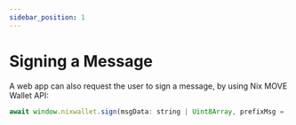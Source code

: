 ```yaml
---
sidebar_position: 1
---
```


# Signing a Message

A web app can also request the user to sign a message, by using Nix MOVE Wallet API:

```javascript
await window.nixwallet.sign(msgData: string | Uint8Array, prefixMsg = 'Aptos Signed Message'): Promise<{signature: HexString}>
```

